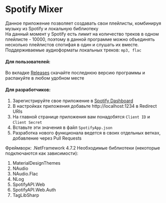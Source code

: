# Spotify Mixer
 
 Данное приложение позволяет создавать свои плейлисты, комбинируя музыку из Spotify и локальную библиотеку  
 На данный момент у Spotify есть лимит на количество треков в одном плейлисте - 10000, поэтому в данной программе можно объединять несколько плейлистов спотифая в один и слушать их вместе.  
 Поддерживаемые аудиоформаты локальных треков: `mp3, flac`
#### Для пользователей:
Во вкладке [Releases](https://github.com/FreeeedomDive/SpotifyMixer/releases) скачайте последнюю версию программы и распакуйте в любом удобном месте
#### Для разработчиков:
1. Зарегистрируйте свое приложение в [Spotify Dashboard](https://developer.spotify.com/dashboard/applications)
2. В настройках приложения добавьте http://localhost:1234 в Redirect URIs
3. На главной странице приложения вам понадобятся `Client ID` и `Client Secret`
4. Вставьте эти значения в файл `SpotifyApp.json`
5. Разработка нового функционала ведется в своих отдельных ветках, добавление через Pull Requests

Фреймворк: .NetFramework 4.7.2
Необходимые библиотеки (некоторые подключаются как зависимости):
1. MaterialDesignThemes
2. NAudio
3. NAudio.Flac
4. NLog
5. SpotifyAPI.Web
6. SpotifyAPI.Web.Auth
7. TagLibSharp
